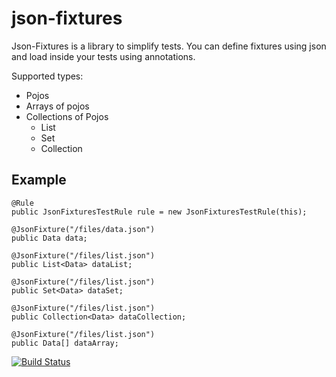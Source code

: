 json-fixtures
=============

Json-Fixtures is a library to simplify tests. You can define fixtures using json and load
inside your tests using annotations.

Supported types:
- Pojos
- Arrays of pojos
- Collections of Pojos
    - List
    - Set
    - Collection
    
Example
-------

    @Rule
    public JsonFixturesTestRule rule = new JsonFixturesTestRule(this);

    @JsonFixture("/files/data.json")
    public Data data;

    @JsonFixture("/files/list.json")
    public List<Data> dataList;

    @JsonFixture("/files/list.json")
    public Set<Data> dataSet;

    @JsonFixture("/files/list.json")
    public Collection<Data> dataCollection;

    @JsonFixture("/files/list.json")
    public Data[] dataArray;
    
[![Build Status](https://drone.io/github.com/tonivade/json-fixtures/status.png)](https://drone.io/github.com/tonivade/json-fixtures/latest)
